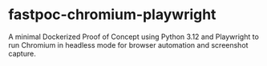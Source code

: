 # fastpoc-chromium-playwright
A minimal Dockerized Proof of Concept using Python 3.12 and Playwright to run Chromium in headless mode for browser automation and screenshot capture.
